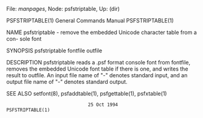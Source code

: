 File: *manpages*,  Node: psfstriptable,  Up: (dir)

PSFSTRIPTABLE(1)            General Commands Manual           PSFSTRIPTABLE(1)



NAME
       psfstriptable - remove the embedded Unicode character table from a con-
       sole font

SYNOPSIS
       psfstriptable fontfile outfile

DESCRIPTION
       psfstriptable reads a .psf format console font from  fontfile,  removes
       the  embedded Unicode font table if there is one, and writes the result
       to outfile.  An input file name of "-" denotes standard input,  and  an
       output file name of "-" denotes standard output.

SEE ALSO
       setfont(8), psfaddtable(1), psfgettable(1), psfxtable(1)



                                  25 Oct 1994                 PSFSTRIPTABLE(1)

